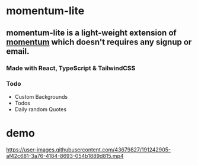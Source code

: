 # momentum-lite

## momentum-lite is a light-weight extension of [momentum](https://chrome.google.com/webstore/detail/momentum/laookkfknpbbblfpciffpaejjkokdgca/related) which doesn't requires any signup or email.

### Made with React, TypeScript & TailwindCSS

### Todo
- Custom Backgrounds 
- Todos
- Daily random Quotes

# demo


https://user-images.githubusercontent.com/43679827/191242905-af42c681-3a76-4184-8693-054b1889d815.mp4

